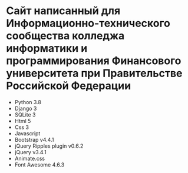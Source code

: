 # Сайт написанный для Информационно-технического сообщества колледжа информатики и программирования Финансового университета при Правительстве Российской Федерации


+ Python 3.8
+ Django 3
+ SQLite 3
+ Html 5
+ Css 3
+ Javascript
+ Bootstrap v4.4.1
+ jQuery Ripples plugin v0.6.2
+ jQuery v3.4.1
+ Animate.css
+ Font Awesome 4.6.3

